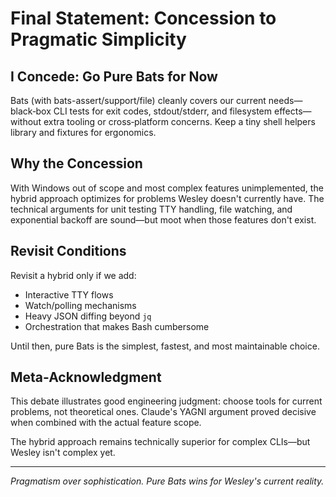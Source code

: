 # Final Statement: Concession to Pragmatic Simplicity

## I Concede: Go Pure Bats for Now

Bats (with bats-assert/support/file) cleanly covers our current needs—black‑box CLI tests for exit codes, stdout/stderr, and filesystem effects—without extra tooling or cross‑platform concerns. Keep a tiny shell helpers library and fixtures for ergonomics.

## Why the Concession

With Windows out of scope and most complex features unimplemented, the hybrid approach optimizes for problems Wesley doesn't currently have. The technical arguments for unit testing TTY handling, file watching, and exponential backoff are sound—but moot when those features don't exist.

## Revisit Conditions

Revisit a hybrid only if we add:
- Interactive TTY flows
- Watch/polling mechanisms  
- Heavy JSON diffing beyond `jq`
- Orchestration that makes Bash cumbersome

Until then, pure Bats is the simplest, fastest, and most maintainable choice.

## Meta-Acknowledgment

This debate illustrates good engineering judgment: choose tools for current problems, not theoretical ones. Claude's YAGNI argument proved decisive when combined with the actual feature scope.

The hybrid approach remains technically superior for complex CLIs—but Wesley isn't complex yet.

---

*Pragmatism over sophistication. Pure Bats wins for Wesley's current reality.*